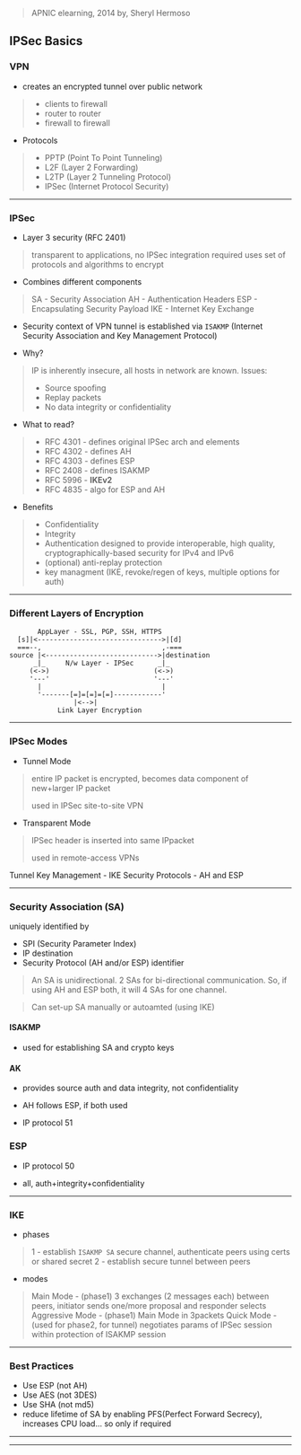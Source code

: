 
> APNIC elearning, 2014
> by, Sheryl Hermoso

## IPSec Basics

### VPN

* creates an encrypted tunnel over public network
> * clients to firewall
> * router to router
> * firewall to firewall

* Protocols
> * PPTP (Point To Point Tunneling)
> * L2F (Layer 2 Forwarding)
> * L2TP (Layer 2 Tunneling Protocol)
> * IPSec (Internet Protocol Security)

---

### IPSec

* Layer 3 security (RFC 2401)
> transparent to applications, no IPSec integration required
> uses set of protocols and algorithms to encrypt

* Combines different components
> SA  - Security Association
> AH  - Authentication Headers
> ESP - Encapsulating Security Payload
> IKE - Internet Key Exchange

* Security context of VPN tunnel is established via `ISAKMP` (Internet Security Association and Key Management Protocol)

* Why?
> IP is inherently insecure, all hosts in network are known.
> Issues:
> * Source spoofing
> * Replay packets
> * No data integrity or confidentiality

* What to read?
> * RFC 4301 - defines original IPSec arch and elements
> * RFC 4302 - defines AH
> * RFC 4303 - defines ESP
> * RFC 2408 - defines ISAKMP
> * RFC 5996 - **IKEv2**
> * RFC 4835 - algo for ESP and AH

* Benefits
> * Confidentiality
> * Integrity
> * Authentication
> designed to provide interoperable, high quality, cryptographically-based security for IPv4 and IPv6
> * (optional) anti-replay protection
> * key managment (IKE, revoke/regen of keys, multiple options for auth)

---

### Different Layers of Encryption

```
       AppLayer - SSL, PGP, SSH, HTTPS
  [s]|<------------------------------->|[d]
  ===--,                              ,-===
source |<---------------------------->|destination
      _|_     N/w Layer - IPSec      _|_
     (<->)                          (<->)
     '---'                          '---'
       |                              |
       '-------[=]=[=]=[=]------------'
                |<-->|
            Link Layer Encryption
```

---

### IPSec Modes

* Tunnel Mode
> entire IP packet is encrypted, becomes data component of new+larger IP packet
>
> used in IPSec site-to-site VPN

* Transparent Mode
> IPSec header is inserted into same IPpacket
>
> used in remote-access VPNs

Tunnel Key Management - IKE
Security Protocols - AH and ESP

---

### Security Association (SA)

uniquely identified by
* SPI (Security Parameter Index)
* IP destination
* Security Protocol (AH and/or ESP) identifier

> An SA is unidirectional. 2 SAs for bi-directional communication. So, if using AH and ESP both, it will 4 SAs for one channel.

> Can set-up SA manually or autoamted (using IKE)

#### ISAKMP

* used for establishing SA and crypto keys


#### AK

* provides source auth and data integrity, not confidentiality

* AH follows ESP, if both used

* IP protocol 51


### ESP

* IP protocol 50

* all, auth+integrity+confidentiality

---

### IKE

* phases
> 1 - establish `ISAKMP SA` secure channel, authenticate peers using certs or shared secret
> 2 - establish secure tunnel between peers

* modes
> Main Mode - (phase1) 3 exchanges (2 messages each) between peers, initiator sends one/more proposal and responder selects
> Aggressive Mode - (phase1) Main Mode in 3packets
> Quick Mode - (used for phase2, for tunnel) negotiates params of IPSec session within protection of ISAKMP session

---

### Best Practices

* Use ESP (not AH)
* Use AES (not 3DES)
* Use SHA (not md5)
* reduce lifetime of SA by enabling PFS(Perfect Forward Secrecy), increases CPU load... so only if required

---
---
